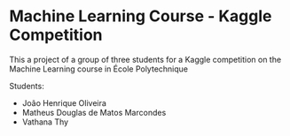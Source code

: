 # Machine Learning Course - Kaggle Competition

This a project of a group of three students for a Kaggle competition on the Machine Learning course in École Polytechnique

Students:

- João Henrique Oliveira
- Matheus Douglas de Matos Marcondes
- Vathana Thy